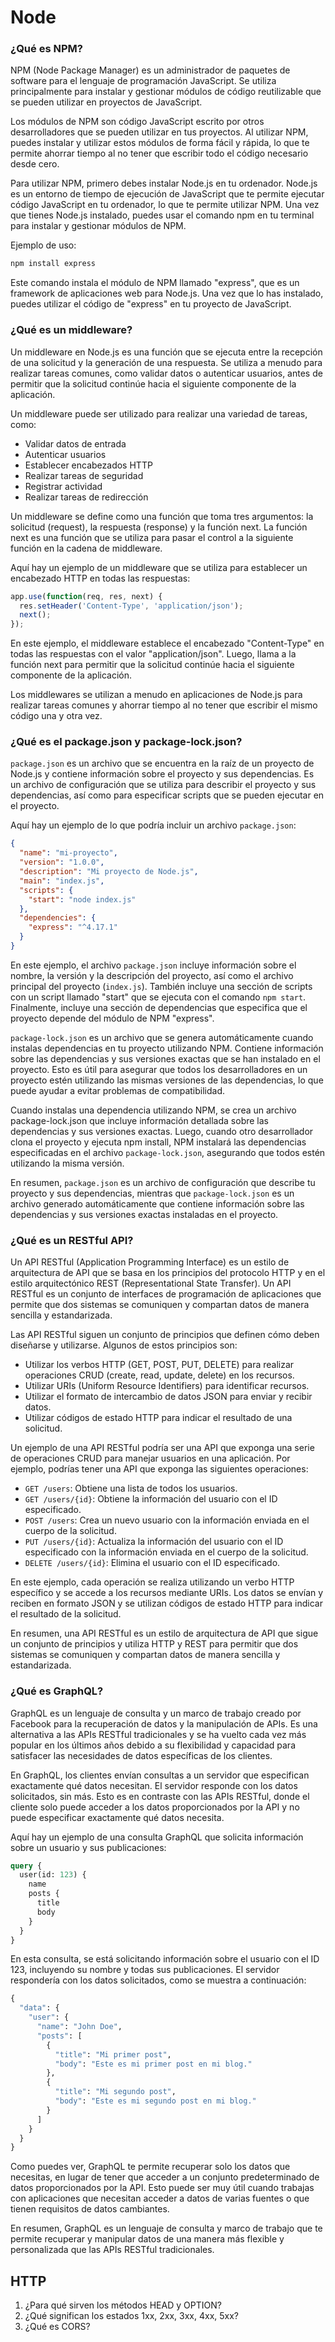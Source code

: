 # Node

### ¿Qué es NPM?
NPM (Node Package Manager) es un administrador de paquetes de software para el lenguaje de programación JavaScript. Se utiliza principalmente para instalar y gestionar módulos de código reutilizable que se pueden utilizar en proyectos de JavaScript.

Los módulos de NPM son código JavaScript escrito por otros desarrolladores que se pueden utilizar en tus proyectos. Al utilizar NPM, puedes instalar y utilizar estos módulos de forma fácil y rápida, lo que te permite ahorrar tiempo al no tener que escribir todo el código necesario desde cero.

Para utilizar NPM, primero debes instalar Node.js en tu ordenador. Node.js es un entorno de tiempo de ejecución de JavaScript que te permite ejecutar código JavaScript en tu ordenador, lo que te permite utilizar NPM. Una vez que tienes Node.js instalado, puedes usar el comando npm en tu terminal para instalar y gestionar módulos de NPM.

Ejemplo de uso:

```bash
npm install express
```

Este comando instala el módulo de NPM llamado "express", que es un framework de aplicaciones web para Node.js. Una vez que lo has instalado, puedes utilizar el código de "express" en tu proyecto de JavaScript.

### ¿Qué es un middleware?
Un middleware en Node.js es una función que se ejecuta entre la recepción de una solicitud y la generación de una respuesta. Se utiliza a menudo para realizar tareas comunes, como validar datos o autenticar usuarios, antes de permitir que la solicitud continúe hacia el siguiente componente de la aplicación.

Un middleware puede ser utilizado para realizar una variedad de tareas, como:

- Validar datos de entrada
- Autenticar usuarios
- Establecer encabezados HTTP
- Realizar tareas de seguridad
- Registrar actividad
- Realizar tareas de redirección

Un middleware se define como una función que toma tres argumentos: la solicitud (request), la respuesta (response) y la función next. La función next es una función que se utiliza para pasar el control a la siguiente función en la cadena de middleware.

Aquí hay un ejemplo de un middleware que se utiliza para establecer un encabezado HTTP en todas las respuestas:

```js
app.use(function(req, res, next) {
  res.setHeader('Content-Type', 'application/json');
  next();
});
```

En este ejemplo, el middleware establece el encabezado "Content-Type" en todas las respuestas con el valor "application/json". Luego, llama a la función next para permitir que la solicitud continúe hacia el siguiente componente de la aplicación.

Los middlewares se utilizan a menudo en aplicaciones de Node.js para realizar tareas comunes y ahorrar tiempo al no tener que escribir el mismo código una y otra vez.

### ¿Qué es el **package.json** y **package-lock.json**?

`package.json` es un archivo que se encuentra en la raíz de un proyecto de Node.js y contiene información sobre el proyecto y sus dependencias. Es un archivo de configuración que se utiliza para describir el proyecto y sus dependencias, así como para especificar scripts que se pueden ejecutar en el proyecto.

Aquí hay un ejemplo de lo que podría incluir un archivo `package.json`:

```json
{
  "name": "mi-proyecto",
  "version": "1.0.0",
  "description": "Mi proyecto de Node.js",
  "main": "index.js",
  "scripts": {
    "start": "node index.js"
  },
  "dependencies": {
    "express": "^4.17.1"
  }
}
```

En este ejemplo, el archivo `package.json` incluye información sobre el nombre, la versión y la descripción del proyecto, así como el archivo principal del proyecto (`index.js`). También incluye una sección de scripts con un script llamado "start" que se ejecuta con el comando `npm start`. Finalmente, incluye una sección de dependencias que especifica que el proyecto depende del módulo de NPM "express".

`package-lock.json` es un archivo que se genera automáticamente cuando instalas dependencias en tu proyecto utilizando NPM. Contiene información sobre las dependencias y sus versiones exactas que se han instalado en el proyecto. Esto es útil para asegurar que todos los desarrolladores en un proyecto estén utilizando las mismas versiones de las dependencias, lo que puede ayudar a evitar problemas de compatibilidad.

Cuando instalas una dependencia utilizando NPM, se crea un archivo package-lock.json que incluye información detallada sobre las dependencias y sus versiones exactas. Luego, cuando otro desarrollador clona el proyecto y ejecuta npm install, NPM instalará las dependencias especificadas en el archivo `package-lock.json`, asegurando que todos estén utilizando la misma versión.

En resumen, `package.json` es un archivo de configuración que describe tu proyecto y sus dependencias, mientras que `package-lock.json` es un archivo generado automáticamente que contiene información sobre las dependencias y sus versiones exactas instaladas en el proyecto.

### ¿Qué es un **RESTful API**?

Un API RESTful (Application Programming Interface) es un estilo de arquitectura de API que se basa en los principios del protocolo HTTP y en el estilo arquitectónico REST (Representational State Transfer). Un API RESTful es un conjunto de interfaces de programación de aplicaciones que permite que dos sistemas se comuniquen y compartan datos de manera sencilla y estandarizada.

Las API RESTful siguen un conjunto de principios que definen cómo deben diseñarse y utilizarse. Algunos de estos principios son:

- Utilizar los verbos HTTP (GET, POST, PUT, DELETE) para realizar operaciones CRUD (create, read, update, delete) en los recursos.
- Utilizar URIs (Uniform Resource Identifiers) para identificar recursos.
- Utilizar el formato de intercambio de datos JSON para enviar y recibir datos.
- Utilizar códigos de estado HTTP para indicar el resultado de una solicitud.

Un ejemplo de una API RESTful podría ser una API que exponga una serie de operaciones CRUD para manejar usuarios en una aplicación. Por ejemplo, podrías tener una API que exponga las siguientes operaciones:

- `GET /users`: Obtiene una lista de todos los usuarios.
- `GET /users/{id}`: Obtiene la información del usuario con el ID especificado.
- `POST /users`: Crea un nuevo usuario con la información enviada en el cuerpo de la solicitud.
- `PUT /users/{id}`: Actualiza la información del usuario con el ID especificado con la información enviada en el cuerpo de la solicitud.
- `DELETE /users/{id}`: Elimina el usuario con el ID especificado.

En este ejemplo, cada operación se realiza utilizando un verbo HTTP específico y se accede a los recursos mediante URIs. Los datos se envían y reciben en formato JSON y se utilizan códigos de estado HTTP para indicar el resultado de la solicitud.

En resumen, una API RESTful es un estilo de arquitectura de API que sigue un conjunto de principios y utiliza HTTP y REST para permitir que dos sistemas se comuniquen y compartan datos de manera sencilla y estandarizada.


### ¿Qué es GraphQL?

GraphQL es un lenguaje de consulta y un marco de trabajo creado por Facebook para la recuperación de datos y la manipulación de APIs. Es una alternativa a las APIs RESTful tradicionales y se ha vuelto cada vez más popular en los últimos años debido a su flexibilidad y capacidad para satisfacer las necesidades de datos específicas de los clientes.

En GraphQL, los clientes envían consultas a un servidor que especifican exactamente qué datos necesitan. El servidor responde con los datos solicitados, sin más. Esto es en contraste con las APIs RESTful, donde el cliente solo puede acceder a los datos proporcionados por la API y no puede especificar exactamente qué datos necesita.

Aquí hay un ejemplo de una consulta GraphQL que solicita información sobre un usuario y sus publicaciones:

```graphql
query {
  user(id: 123) {
    name
    posts {
      title
      body
    }
  }
}
```

En esta consulta, se está solicitando información sobre el usuario con el ID 123, incluyendo su nombre y todas sus publicaciones. El servidor respondería con los datos solicitados, como se muestra a continuación:

```graphql
{
  "data": {
    "user": {
      "name": "John Doe",
      "posts": [
        {
          "title": "Mi primer post",
          "body": "Este es mi primer post en mi blog."
        },
        {
          "title": "Mi segundo post",
          "body": "Este es mi segundo post en mi blog."
        }
      ]
    }
  }
}

```

Como puedes ver, GraphQL te permite recuperar solo los datos que necesitas, en lugar de tener que acceder a un conjunto predeterminado de datos proporcionados por la API. Esto puede ser muy útil cuando trabajas con aplicaciones que necesitan acceder a datos de varias fuentes o que tienen requisitos de datos cambiantes.

En resumen, GraphQL es un lenguaje de consulta y marco de trabajo que te permite recuperar y manipular datos de una manera más flexible y personalizada que las APIs RESTful tradicionales.

## HTTP

1. ¿Para qué sirven los métodos HEAD y OPTION?
1. ¿Qué significan los estados 1xx, 2xx, 3xx, 4xx, 5xx?
1. ¿Qué es CORS?
